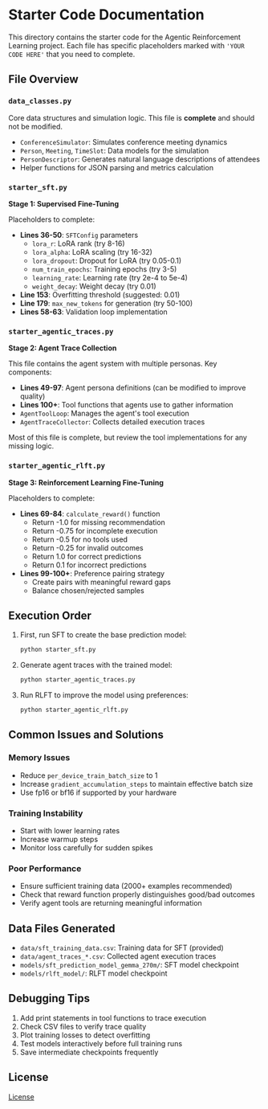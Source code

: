 # Starter Code Documentation

This directory contains the starter code for the Agentic Reinforcement Learning project. Each file has specific placeholders marked with `'YOUR CODE HERE'` that you need to complete.

## File Overview

### `data_classes.py`
Core data structures and simulation logic. This file is **complete** and should not be modified.
- `ConferenceSimulator`: Simulates conference meeting dynamics
- `Person`, `Meeting`, `TimeSlot`: Data models for the simulation
- `PersonDescriptor`: Generates natural language descriptions of attendees
- Helper functions for JSON parsing and metrics calculation

### `starter_sft.py`
**Stage 1: Supervised Fine-Tuning**

Placeholders to complete:
- **Lines 36-50**: `SFTConfig` parameters
  - `lora_r`: LoRA rank (try 8-16)
  - `lora_alpha`: LoRA scaling (try 16-32)
  - `lora_dropout`: Dropout for LoRA (try 0.05-0.1)
  - `num_train_epochs`: Training epochs (try 3-5)
  - `learning_rate`: Learning rate (try 2e-4 to 5e-4)
  - `weight_decay`: Weight decay (try 0.01)
- **Line 153**: Overfitting threshold (suggested: 0.01)
- **Line 179**: `max_new_tokens` for generation (try 50-100)
- **Lines 58-63**: Validation loop implementation

### `starter_agentic_traces.py`
**Stage 2: Agent Trace Collection**

This file contains the agent system with multiple personas. Key components:
- **Lines 49-97**: Agent persona definitions (can be modified to improve quality)
- **Lines 100+**: Tool functions that agents use to gather information
- `AgentToolLoop`: Manages the agent's tool execution
- `AgentTraceCollector`: Collects detailed execution traces

Most of this file is complete, but review the tool implementations for any missing logic.

### `starter_agentic_rlft.py`
**Stage 3: Reinforcement Learning Fine-Tuning**

Placeholders to complete:
- **Lines 69-84**: `calculate_reward()` function
  - Return -1.0 for missing recommendation
  - Return -0.75 for incomplete execution
  - Return -0.5 for no tools used
  - Return -0.25 for invalid outcomes
  - Return 1.0 for correct predictions
  - Return 0.1 for incorrect predictions
- **Lines 99-100+**: Preference pairing strategy
  - Create pairs with meaningful reward gaps
  - Balance chosen/rejected samples

## Execution Order

1. First, run SFT to create the base prediction model:
   ```bash
   python starter_sft.py
   ```

2. Generate agent traces with the trained model:
   ```bash
   python starter_agentic_traces.py
   ```

3. Run RLFT to improve the model using preferences:
   ```bash
   python starter_agentic_rlft.py
   ```

## Common Issues and Solutions

### Memory Issues
- Reduce `per_device_train_batch_size` to 1
- Increase `gradient_accumulation_steps` to maintain effective batch size
- Use fp16 or bf16 if supported by your hardware

### Training Instability
- Start with lower learning rates
- Increase warmup steps
- Monitor loss carefully for sudden spikes

### Poor Performance
- Ensure sufficient training data (2000+ examples recommended)
- Check that reward function properly distinguishes good/bad outcomes
- Verify agent tools are returning meaningful information

## Data Files Generated

- `data/sft_training_data.csv`: Training data for SFT (provided)
- `data/agent_traces_*.csv`: Collected agent execution traces
- `models/sft_prediction_model_gemma_270m/`: SFT model checkpoint
- `models/rlft_model/`: RLFT model checkpoint

## Debugging Tips

1. Add print statements in tool functions to trace execution
2. Check CSV files to verify trace quality
3. Plot training losses to detect overfitting
4. Test models interactively before full training runs
5. Save intermediate checkpoints frequently

## License
[License](../LICENSE.txt)

